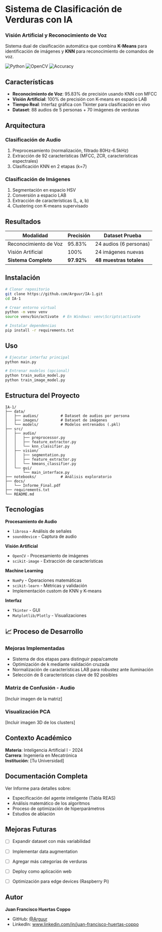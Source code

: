 #  Sistema de Clasificación de Verduras con IA
### Visión Artificial y Reconocimiento de Voz

Sistema dual de clasificación automática que combina **K-Means** para identificación de imágenes y **KNN** para reconocimiento de comandos de voz.

![Python](https://img.shields.io/badge/Python-3.9-blue)
![OpenCV](https://img.shields.io/badge/OpenCV-4.x-green)
![Accuracy](https://img.shields.io/badge/Accuracy-97.92%25-success)

##  Características

- **Reconocimiento de Voz**: 95.83% de precisión usando KNN con MFCC
- **Visión Artificial**: 100% de precisión con K-means en espacio LAB
- **Tiempo Real**: Interfaz gráfica con Tkinter para clasificación en vivo
- **Dataset**: 88 audios de 5 personas + 70 imágenes de verduras

##  Arquitectura

### Clasificación de Audio
1. Preprocesamiento (normalización, filtrado 80Hz-6.5kHz)
2. Extracción de 92 características (MFCC, ZCR, características espectrales)
3. Clasificación KNN en 2 etapas (k=7)

### Clasificación de Imágenes
1. Segmentación en espacio HSV
2. Conversión a espacio LAB
3. Extracción de características (L, a, b)
4. Clustering con K-means supervisado

##  Resultados

| Modalidad | Precisión | Dataset Prueba |
|-----------|-----------|----------------|
| Reconocimiento de Voz | 95.83% | 24 audios (6 personas) |
| Visión Artificial | 100% | 24 imágenes nuevas |
| **Sistema Completo** | **97.92%** | **48 muestras totales** |

##  Instalación
```bash
# Clonar repositorio
git clone https://github.com/Arguur/IA-1.git
cd IA-1

# Crear entorno virtual
python -m venv venv
source venv/bin/activate  # En Windows: venv\Scripts\activate

# Instalar dependencias
pip install -r requirements.txt
```

##  Uso
```bash
# Ejecutar interfaz principal
python main.py

# Entrenar modelos (opcional)
python train_audio_model.py
python train_image_model.py
```

##  Estructura del Proyecto
```
IA-1/
├── data/
│   ├── audios/          # Dataset de audios por persona
│   ├── images/          # Dataset de imágenes
│   └── models/          # Modelos entrenados (.pkl)
├── src/
│   ├── audio/
│   │   ├── preprocessor.py
│   │   ├── feature_extractor.py
│   │   └── knn_classifier.py
│   ├── vision/
│   │   ├── segmentation.py
│   │   ├── feature_extractor.py
│   │   └── kmeans_classifier.py
│   └── gui/
│       └── main_interface.py
├── notebooks/           # Análisis exploratorio
├── docs/
│   └── Informe_Final.pdf
├── requirements.txt
└── README.md
```

##  Tecnologías

**Procesamiento de Audio**
- `librosa` - Análisis de señales
- `sounddevice` - Captura de audio

**Visión Artificial**
- `OpenCV` - Procesamiento de imágenes
- `scikit-image` - Extracción de características

**Machine Learning**
- `NumPy` - Operaciones matemáticas
- `scikit-learn` - Métricas y validación
- Implementación custom de KNN y K-means

**Interfaz**
- `Tkinter` - GUI
- `Matplotlib/Plotly` - Visualizaciones

## 📈 Proceso de Desarrollo

### Mejoras Implementadas
- Sistema de dos etapas para distinguir papa/camote
- Optimización de k mediante validación cruzada
- Normalización de características LAB para robustez ante iluminación
- Selección de 8 características clave de 92 posibles

### Matriz de Confusión - Audio
[Incluir imagen de la matriz]

### Visualización PCA
[Incluir imagen 3D de los clusters]

##  Contexto Académico

**Materia**: Inteligencia Artificial I - 2024  
**Carrera**: Ingeniería en Mecatrónica  
**Institución**: [Tu Universidad]

##  Documentación Completa

Ver Informe para detalles sobre:
- Especificación del agente inteligente (Tabla REAS)
- Análisis matemático de los algoritmos
- Proceso de optimización de hiperparámetros
- Estudios de ablación

##  Mejoras Futuras

- [ ] Expandir dataset con más variabilidad
- [ ] Implementar data augmentation
- [ ] Agregar más categorías de verduras
- [ ] Deploy como aplicación web
- [ ] Optimización para edge devices (Raspberry Pi)


##  Autor

**Juan Francisco Huertas Coppo**
- GitHub: [@Arguur](https://github.com/Arguur)
- LinkedIn: www.linkedin.com/in/juan-francisco-huertas-coppo
